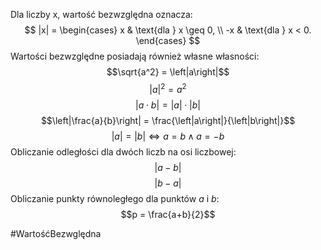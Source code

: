 Dla liczby x, wartość bezwzględna oznacza:
$$
|x| =
\begin{cases}
  x & \text{dla } x \geq 0, \\
  -x & \text{dla } x < 0.
\end{cases}
$$
Wartości bezwzględne posiadają również własne własności:
$$\sqrt{a^2} = \left|a\right|$$
$$\left|a\right|^2 = a^2$$
$$\left|a \cdot b\right| = \left| a \right| \cdot \left| b \right|$$
$$\left|\frac{a}{b}\right| = \frac{\left|a\right|}{\left|b\right|}$$
$$\left|a\right|=\left|b\right| \Longleftrightarrow a=b \wedge a = -b$$
Obliczanie odległości dla dwóch liczb na osi liczbowej:
$$\left|a-b\right|$$
$$\left|b-a\right|$$
Obliczanie punkty równoległego dla punktów $a$ i $b$:
$$p = \frac{a+b}{2}$$

#WartośćBezwględna 